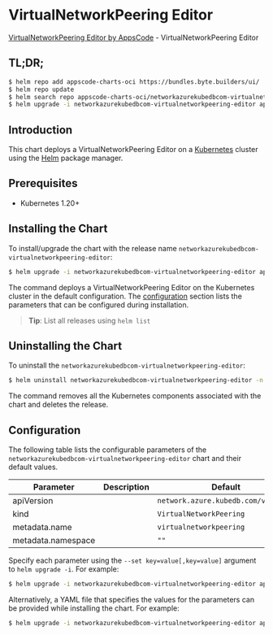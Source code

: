 # VirtualNetworkPeering Editor

[VirtualNetworkPeering Editor by AppsCode](https://appscode.com) - VirtualNetworkPeering Editor

## TL;DR;

```bash
$ helm repo add appscode-charts-oci https://bundles.byte.builders/ui/
$ helm repo update
$ helm search repo appscode-charts-oci/networkazurekubedbcom-virtualnetworkpeering-editor --version=v0.5.0
$ helm upgrade -i networkazurekubedbcom-virtualnetworkpeering-editor appscode-charts-oci/networkazurekubedbcom-virtualnetworkpeering-editor -n default --create-namespace --version=v0.5.0
```

## Introduction

This chart deploys a VirtualNetworkPeering Editor on a [Kubernetes](http://kubernetes.io) cluster using the [Helm](https://helm.sh) package manager.

## Prerequisites

- Kubernetes 1.20+

## Installing the Chart

To install/upgrade the chart with the release name `networkazurekubedbcom-virtualnetworkpeering-editor`:

```bash
$ helm upgrade -i networkazurekubedbcom-virtualnetworkpeering-editor appscode-charts-oci/networkazurekubedbcom-virtualnetworkpeering-editor -n default --create-namespace --version=v0.5.0
```

The command deploys a VirtualNetworkPeering Editor on the Kubernetes cluster in the default configuration. The [configuration](#configuration) section lists the parameters that can be configured during installation.

> **Tip**: List all releases using `helm list`

## Uninstalling the Chart

To uninstall the `networkazurekubedbcom-virtualnetworkpeering-editor`:

```bash
$ helm uninstall networkazurekubedbcom-virtualnetworkpeering-editor -n default
```

The command removes all the Kubernetes components associated with the chart and deletes the release.

## Configuration

The following table lists the configurable parameters of the `networkazurekubedbcom-virtualnetworkpeering-editor` chart and their default values.

|     Parameter      | Description |                    Default                     |
|--------------------|-------------|------------------------------------------------|
| apiVersion         |             | <code>network.azure.kubedb.com/v1alpha1</code> |
| kind               |             | <code>VirtualNetworkPeering</code>             |
| metadata.name      |             | <code>virtualnetworkpeering</code>             |
| metadata.namespace |             | <code>""</code>                                |


Specify each parameter using the `--set key=value[,key=value]` argument to `helm upgrade -i`. For example:

```bash
$ helm upgrade -i networkazurekubedbcom-virtualnetworkpeering-editor appscode-charts-oci/networkazurekubedbcom-virtualnetworkpeering-editor -n default --create-namespace --version=v0.5.0 --set apiVersion=network.azure.kubedb.com/v1alpha1
```

Alternatively, a YAML file that specifies the values for the parameters can be provided while
installing the chart. For example:

```bash
$ helm upgrade -i networkazurekubedbcom-virtualnetworkpeering-editor appscode-charts-oci/networkazurekubedbcom-virtualnetworkpeering-editor -n default --create-namespace --version=v0.5.0 --values values.yaml
```
